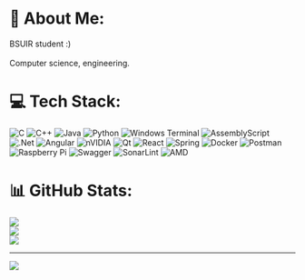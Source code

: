 # 💫 About Me:
BSUIR student :)<br><br>Сomputer science, engineering.


# 💻 Tech Stack:
![C](https://img.shields.io/badge/c-%2300599C.svg?style=for-the-badge&logo=c&logoColor=white) ![C++](https://img.shields.io/badge/c++-%2300599C.svg?style=for-the-badge&logo=c%2B%2B&logoColor=white) ![Java](https://img.shields.io/badge/java-%23ED8B00.svg?style=for-the-badge&logo=openjdk&logoColor=white) ![Python](https://img.shields.io/badge/python-3670A0?style=for-the-badge&logo=python&logoColor=ffdd54) ![Windows Terminal](https://img.shields.io/badge/Windows%20Terminal-%234D4D4D.svg?style=for-the-badge&logo=windows-terminal&logoColor=white) ![AssemblyScript](https://img.shields.io/badge/assembly%20script-%23000000.svg?style=for-the-badge&logo=assemblyscript&logoColor=white) ![.Net](https://img.shields.io/badge/.NET-5C2D91?style=for-the-badge&logo=.net&logoColor=white) ![Angular](https://img.shields.io/badge/angular-%23DD0031.svg?style=for-the-badge&logo=angular&logoColor=white) ![nVIDIA](https://img.shields.io/badge/cuda-000000.svg?style=for-the-badge&logo=nVIDIA&logoColor=green) ![Qt](https://img.shields.io/badge/Qt-%23217346.svg?style=for-the-badge&logo=Qt&logoColor=white) ![React](https://img.shields.io/badge/react-%2320232a.svg?style=for-the-badge&logo=react&logoColor=%2361DAFB) ![Spring](https://img.shields.io/badge/spring-%236DB33F.svg?style=for-the-badge&logo=spring&logoColor=white) ![Docker](https://img.shields.io/badge/docker-%230db7ed.svg?style=for-the-badge&logo=docker&logoColor=white) ![Postman](https://img.shields.io/badge/Postman-FF6C37?style=for-the-badge&logo=postman&logoColor=white) ![Raspberry Pi](https://img.shields.io/badge/-Raspberry_Pi-C51A4A?style=for-the-badge&logo=Raspberry-Pi) ![Swagger](https://img.shields.io/badge/-Swagger-%23Clojure?style=for-the-badge&logo=swagger&logoColor=white) ![SonarLint](https://img.shields.io/badge/SonarLint-CB2029?style=for-the-badge&logo=SONARLINT&logoColor=white) ![AMD](https://img.shields.io/badge/AMD-%23000000.svg?style=for-the-badge&logo=amd&logoColor=white)
# 📊 GitHub Stats:
![](https://github-readme-stats.vercel.app/api?username=Chawotto&theme=radical&hide_border=false&include_all_commits=true&count_private=false)<br/>
![](https://github-readme-streak-stats.herokuapp.com/?user=Chawotto&theme=radical&hide_border=false)<br/>
![](https://github-readme-stats.vercel.app/api/top-langs/?username=Chawotto&theme=radical&hide_border=false&include_all_commits=true&count_private=false&layout=compact)

---
[![](https://visitcount.itsvg.in/api?id=Chawotto&icon=3&color=11)](https://visitcount.itsvg.in)

<!-- Proudly created with GPRM ( https://gprm.itsvg.in ) -->
